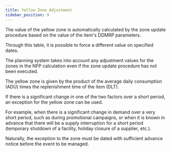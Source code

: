 ```yaml
---
title: Yellow Zone Adjustment 
sidebar_position: 9
---
```


The value of the yellow zone is automatically calculated by the zone update procedure based on the value of the item's DDMRP parameters.

Through this table, it is possible to force a different value on specified dates.

The planning system takes into account any adjustment values for the zones in the NFP calculation even if the zone update procedure has not been executed.

The yellow zone is given by the product of the average daily consumption (ADU) times the replenishment time of the item (DLT).

If there is a significant change in one of the two factors over a short period, an exception for the yellow zone can be used.

For example, when there is a significant change in demand over a very short period, such as during promotional campaigns, or when it is known in advance that there will be a supply interruption for a short period (temporary shutdown of a facility, holiday closure of a supplier, etc.).

Naturally, the exception to the zone must be dated with sufficient advance notice before the event to be managed.